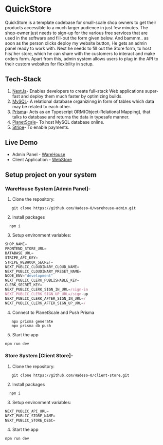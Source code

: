 # QuickStore

QuickStore is a template codebase for small-scale shop owners to get their products accessible to a much larger audience in just few minutes. The shop-owner just needs to sign-up for the various free services that are used in the software and fill-out the form given below. And bammm.. as soon as the person clicks deploy my website button, He gets an admin panel ready to work with. Next he needs to fill out the Store form, to host his/ her store, which he can share with the customers to interact and make orders form. Apart from this, admin system allows users to plug in the API to their custom websites for flexibility in setup.

## Tech-Stack

1. [NextJs](https://nextjs.org/)- Enables developers to create full-stack Web applications super-fast and deploy them much faster by optimizing builds.
2. [MySQL](https://www.mysql.com/)- A relational database organizinng in form of tables which data may be related to each other.
3. [Prisma](https://www.prisma.io/)- Acts as an Typescript ORM(Object-Relational Mapping), that talks to database and returns the data in typesafe manner.
4. [PlanetScale](https://planetscale.com/)- To host MySQL database online.
5. [Stripe](https://stripe.com/en-in)- To enable payments.

## Live Demo

- Admin Panel - [WareHouse](https://warehouse-admin.vercel.app/)
- Client Application - [WebStore](https://client-store.vercel.app/)

## Setup project on your system

### WareHouse System [Admin Panel]-

1. Clone the repository:

```shell
   git clone https://github.com/Hadeso-0/warehouse-admin.git
```

2. Install packages

```shell
  npm i
```

3. Setup environment variables:

```js
SHOP_NAME=
FRONTEND_STORE_URL=
DATABASE_URL=
STRIPE_API_KEY= 
STRIPE_WEBHOOK_SECRET=
NEXT_PUBLIC_CLOUDINARY_CLOUD_NAME=
NEXT_PUBLIC_CLOUDINARY_PRESET_NAME=
NODE_ENV="development"
NEXT_PUBLIC_CLERK_PUBLISHABLE_KEY=
CLERK_SECRET_KEY=
NEXT_PUBLIC_CLERK_SIGN_IN_URL=/sign-in
NEXT_PUBLIC_CLERK_SIGN_UP_URL=/sign-up
NEXT_PUBLIC_CLERK_AFTER_SIGN_IN_URL=/
NEXT_PUBLIC_CLERK_AFTER_SIGN_UP_URL=/
```

4. Connect to PlanetScale and Push Prisma

```shell
   npx prisma generate
   npx prisma db push
```

5. Start the app

```shell
npm run dev
``` 
### Store System [Client Store]-

1. Clone the repository:

```shell
   git clone https://github.com/Hadeso-0/client-store.git
```

2. Install packages

```shell
  npm i
```

3. Setup environment variables:

```js
NEXT_PUBLIC_API_URL=
NEXT_PUBLIC_STORE_NAME=
NEXT_PUBLIC_STORE_DESC=
```

4. Start the app

```shell
npm run dev
``` 